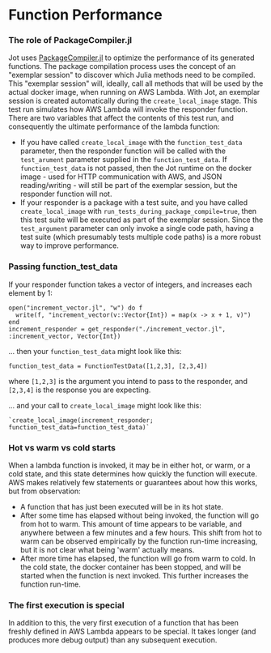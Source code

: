 # Function Performance

### The role of PackageCompiler.jl
Jot uses [PackageCompiler.jl](https://github.com/JuliaLang/PackageCompiler.jl) to optimize the performance of its generated functions. The package compilation process uses the concept of an "exemplar session" to discover which Julia methods need to be compiled. This "exemplar session" will, ideally, call all methods that will be used by the actual docker image, when running on AWS Lambda. With Jot, an exemplar session is created automatically during the `create_local_image` stage. This test run simulates how AWS Lambda will invoke the responder function. There are two variables that affect the contents of this test run, and consequently the ultimate performance of the lambda function:

- If you have called `create_local_image` with the `function_test_data` parameter, then the responder function will be called with the `test_arument` parameter supplied in the `function_test_data`. If `function_test_data` is not passed, then the Jot runtime on the docker image - used for HTTP communication with AWS, and JSON reading/writing - will still be part of the exemplar session, but the responder function will not.
- If your responder is a package with a test suite, and you have called `create_local_image` with `run_tests_during_package_compile=true`, then this test suite will be executed as part of the exemplar session. Since the `test_argument` parameter can only invoke a single code path, having a test suite (which presumably tests multiple code paths) is a more robust way to improve performance.

### Passing function_test_data
If your responder function takes a vector of integers, and increases each element by 1:
```
open("increment_vector.jl", "w") do f
  write(f, "increment_vector(v::Vector{Int}) = map(x -> x + 1, v)")
end
increment_responder = get_responder("./increment_vector.jl", :increment_vector, Vector{Int})
```

... then your `function_test_data` might look like this:
```
function_test_data = FunctionTestData([1,2,3], [2,3,4])
```
where `[1,2,3]` is the argument you intend to pass to the responder, and `[2,3,4]` is the response you are expecting.

... and your call to `create_local_image` might look like this:
```
`create_local_image(increment_responder; function_test_data=function_test_data)`
```

### Hot vs warm vs cold starts
When a lambda function is invoked, it may be in either hot, or warm, or a cold state, and this state determines how quickly the function will execute. AWS makes relatively few statements or guarantees about how this works, but from observation:
- A function that has just been executed will be in its hot state.
- After some time has elapsed without being invoked, the function will go from hot to warm. This amount of time appears to be variable, and anywhere between a few minutes and a few hours. This shift from hot to warm can be observed empirically by the function run-time increasing, but it is not clear what being 'warm' actually means.
- After more time has elapsed, the function will go from warm to cold. In the cold state, the docker container has been stopped, and will be started when the function is next invoked. This further increases the function run-time.

### The first execution is special
In addition to this, the very first execution of a function that has been freshly defined in AWS Lambda appears to be special. It takes longer (and produces more debug output) than any subsequent execution.

